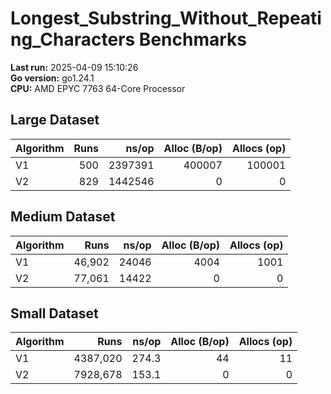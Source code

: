 # Longest_Substring_Without_Repeating_Characters Benchmarks

**Last run:** 2025-04-09 15:10:26  
**Go version:** go1.24.1  
**CPU:** AMD EPYC 7763 64-Core Processor

## Large Dataset
| Algorithm | Runs | ns/op | Alloc (B/op) | Allocs (op) |
|-----------|-----:|------:|-------------:|------------:|
| V1 | 500 | 2397391 | 400007 | 100001 |
| V2 | 829 | 1442546 | 0 | 0 |

## Medium Dataset
| Algorithm | Runs | ns/op | Alloc (B/op) | Allocs (op) |
|-----------|-----:|------:|-------------:|------------:|
| V1 | 46,902 | 24046 | 4004 | 1001 |
| V2 | 77,061 | 14422 | 0 | 0 |

## Small Dataset
| Algorithm | Runs | ns/op | Alloc (B/op) | Allocs (op) |
|-----------|-----:|------:|-------------:|------------:|
| V1 | 4387,020 | 274.3 | 44 | 11 |
| V2 | 7928,678 | 153.1 | 0 | 0 |

